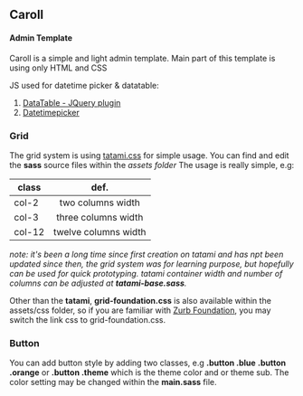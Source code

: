 ## Caroll
#### Admin Template

Caroll is a simple and light admin template.
Main part of this template is using only HTML and CSS

JS used for datetime picker & datatable:
1. [DataTable - JQuery plugin](https://datatables.net)
2. [Datetimepicker](https://jqueryui.com/datepicker)

[logo]: https://github.com/irwanphan/caroll/assets/images/caroll.png

### Grid

The grid system is using [tatami.css](https://github.com/irwanphan/tatami) for simple usage.
You can find and edit the __sass__ source files within the _assets folder_
The usage is really simple, e.g:

| class      | def.                 |
| ---------- |:--------------------:|
| col-2      | two columns width    |
| col-3      | three columns width  |
| col-12     | twelve columns width |

_note: it's been a long time since first creation on tatami and has npt been updated since then, the grid system was for learning purpose, but hopefully can be used for quick prototyping._
_tatami container width and number of columns can be adjusted at **tatami-base.sass**._

Other than the __tatami__, __grid-foundation.css__ is also available within the assets/css folder, so if you are familiar with [Zurb Foundation](foundation.zurb.com), you may switch the link css to grid-foundation.css.

### Button

You can add button style by adding two classes, e.g __.button .blue__ __.button .orange__ or __.button .theme__ which is the theme color and or theme sub.
The color setting may be changed within the __main.sass__ file.
